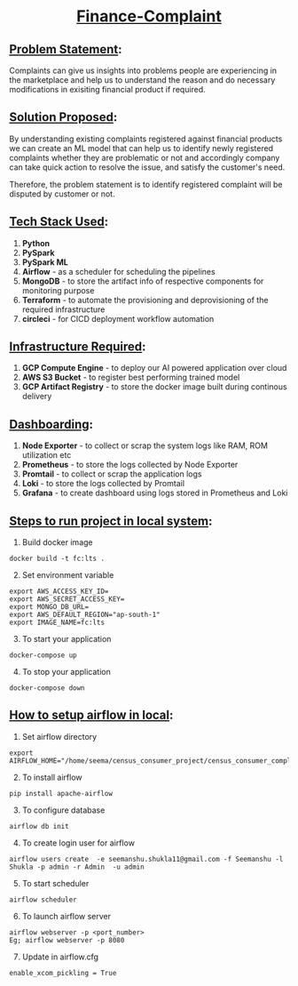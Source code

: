 # <p align="center"><u>Finance-Complaint</u></p>

## <u>Problem Statement</u>:
Complaints can give us insights into problems people are experiencing in the marketplace and help us to understand the reason and do necessary modifications in exisiting financial product if required.

## <u>Solution Proposed</u>: 
By understanding existing complaints registered against financial products we can create an ML model that can help us to identify newly registered complaints whether they are problematic or not and accordingly company can take quick action to resolve the issue, and satisfy the customer's need.

Therefore, the problem statement is to identify registered complaint will be disputed by customer or not.

## <u>Tech Stack Used</u>:
1. <b>Python</b>
2. <b>PySpark</b>
3. <b>PySpark ML</b>
4. <b>Airflow</b> - as a scheduler for scheduling the pipelines
5. <b>MongoDB</b> - to store the artifact info of respective components for monitoring purpose
6. <b>Terraform</b> - to automate the provisioning and deprovisioning of the required infrastructure
7. <b>circleci</b> - for CICD deployment workflow automation

## <u>Infrastructure Required</u>:
1. <b>GCP Compute Engine</b> - to deploy our AI powered application over cloud
2. <b>AWS S3 Bucket</b> - to register best performing trained model
3. <b>GCP Artifact Registry</b> - to store the docker image built during continous delivery

## <u>Dashboarding</u>:
1. <b>Node Exporter</b> - to collect or scrap the system logs like RAM, ROM utilization etc
2. <b>Prometheus</b> - to store the logs collected by Node Exporter
3. <b>Promtail</b> - to collect or scrap the application logs
4. <b>Loki</b> - to store the logs collected by Promtail
5. <b>Grafana</b> - to create dashboard using logs stored in Prometheus and Loki

## <u>Steps to run project in local system</u>:
1. Build docker image
```
docker build -t fc:lts .
```
2. Set environment variable
```
export AWS_ACCESS_KEY_ID=
export AWS_SECRET_ACCESS_KEY=
export MONGO_DB_URL=
export AWS_DEFAULT_REGION="ap-south-1"
export IMAGE_NAME=fc:lts
```
3. To start your application
```
docker-compose up
```
4. To stop your application
```
docker-compose down
``` 

## <u>How to setup airflow in local</u>:
1. Set airflow directory
```
export AIRFLOW_HOME="/home/seema/census_consumer_project/census_consumer_complaint/airflow"
```

2. To install airflow 
```
pip install apache-airflow
```

3. To configure database
```
airflow db init
```

4. To create login user for airflow
```
airflow users create  -e seemanshu.shukla11@gmail.com -f Seemanshu -l Shukla -p admin -r Admin  -u admin
```

5. To start scheduler
```
airflow scheduler
```

6. To launch airflow server
```
airflow webserver -p <port_number>
Eg; airflow webserver -p 8080
```

7. Update in airflow.cfg
```
enable_xcom_pickling = True
```
